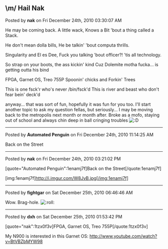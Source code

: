 ## \m/ Hail Nak
Posted by **nak** on Fri December 24th, 2010 03:30:07 AM

He may be coming back.
A little wack,
Knows a Bit 'bout a thing called a Stack.

He don't mean dolla bills,
He be talkin' 'bout computa thrills.

Singularity and El es Dee,
Fuck you talking 'bout officer?! 'tis all technology.

So strap on your boots, the ass kickin' kind
Cuz Dolemite motha fucka... is getting outta his bind

FPGA, Garnet OS, Treo 755P
Spoonin' chicks and Forkin' Trees

This is one fsck'r who's never /bin/fsck'd
This is river and beast who don't fear bein' deck'd

anyway... that was sort of fun, hopefully it was fun for you too.  I'll start another topic to ask my question fellas, but seriously...  I may be moving back to the metropolis next month or month after.  Broke as a mofo, staying out of school and always chin deep in ball cringing troubles  <!-- s:D --><img src="{SMILIES_PATH}/icon_e_biggrin.gif" alt=":D" title="Very Happy" /><!-- s:D -->

--------------------------------------------------------------------------------

Posted by **Automated Penguin** on Fri December 24th, 2010 11:14:25 AM

Back on the Street

--------------------------------------------------------------------------------

Posted by **nak** on Fri December 24th, 2010 03:21:02 PM

[quote="Automated Penguin":1enamj7f]Back on the Street[/quote:1enamj7f]

[img:1enamj7f]http://i.imgur.com/W8JvB.jpg[/img:1enamj7f]

--------------------------------------------------------------------------------

Posted by **fightgar** on Sat December 25th, 2010 06:46:46 AM

Wow. Brag-hole.  <!-- s:roll: --><img src="{SMILIES_PATH}/icon_rolleyes.gif" alt=":roll:" title="Rolling Eyes" /><!-- s:roll: -->

--------------------------------------------------------------------------------

Posted by **dxh** on Sat December 25th, 2010 01:53:42 PM

[quote="nak":1tzx0f3v]FPGA, Garnet OS, Treo 755P[/quote:1tzx0f3v]

My N900 is interested in this Garnet OS: <http://www.youtube.com/watch?v=BtVBZbMYW98>
